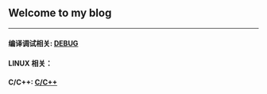 ## Welcome to my blog

-----



#### 编译调试相关:			[DEBUG](./DEBUG.html)

#### LINUX 相关：

#### C/C++:						[C/C++](./CC++.html)

